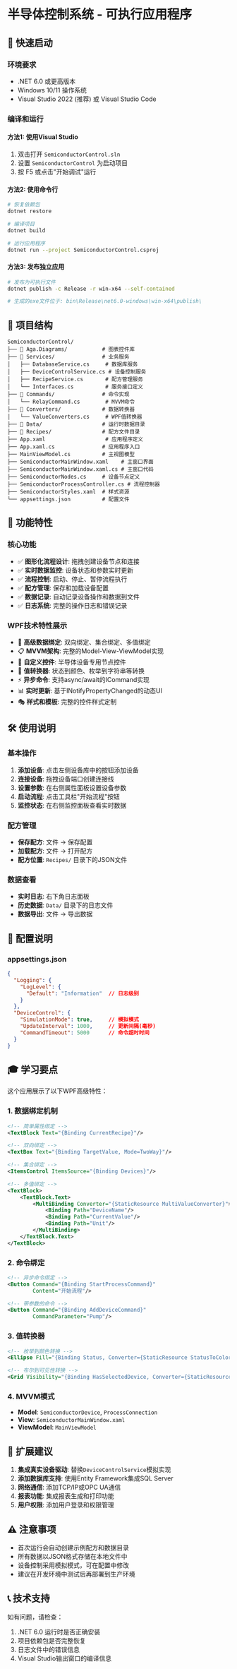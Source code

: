 # 半导体控制系统 - 可执行应用程序

## 🚀 快速启动

### 环境要求
- .NET 6.0 或更高版本
- Windows 10/11 操作系统
- Visual Studio 2022 (推荐) 或 Visual Studio Code

### 编译和运行

#### 方法1: 使用Visual Studio
1. 双击打开 `SemiconductorControl.sln`
2. 设置 `SemiconductorControl` 为启动项目
3. 按 F5 或点击"开始调试"运行

#### 方法2: 使用命令行
```bash
# 恢复依赖包
dotnet restore

# 编译项目
dotnet build

# 运行应用程序
dotnet run --project SemiconductorControl.csproj
```

#### 方法3: 发布独立应用
```bash
# 发布为可执行文件
dotnet publish -c Release -r win-x64 --self-contained

# 生成的exe文件位于: bin\Release\net6.0-windows\win-x64\publish\
```

## 📁 项目结构

```
SemiconductorControl/
├── 📁 Aga.Diagrams/           # 图表控件库
├── 📁 Services/               # 业务服务
│   ├── DatabaseService.cs     # 数据库服务
│   ├── DeviceControlService.cs # 设备控制服务
│   ├── RecipeService.cs       # 配方管理服务
│   └── Interfaces.cs          # 服务接口定义
├── 📁 Commands/               # 命令实现
│   └── RelayCommand.cs        # MVVM命令
├── 📁 Converters/             # 数据转换器
│   └── ValueConverters.cs     # WPF值转换器
├── 📁 Data/                   # 运行时数据目录
├── 📁 Recipes/                # 配方文件目录
├── App.xaml                   # 应用程序定义
├── App.xaml.cs               # 应用程序入口
├── MainViewModel.cs          # 主视图模型
├── SemiconductorMainWindow.xaml    # 主窗口界面
├── SemiconductorMainWindow.xaml.cs # 主窗口代码
├── SemiconductorNodes.cs     # 设备节点定义
├── SemiconductorProcessController.cs # 流程控制器
├── SemiconductorStyles.xaml  # 样式资源
└── appsettings.json          # 配置文件
```

## 🎯 功能特性

### 核心功能
- ✅ **图形化流程设计**: 拖拽创建设备节点和连接
- ✅ **实时数据监控**: 设备状态和参数实时更新
- ✅ **流程控制**: 启动、停止、暂停流程执行
- ✅ **配方管理**: 保存和加载设备配置
- ✅ **数据记录**: 自动记录设备操作和数据到文件
- ✅ **日志系统**: 完整的操作日志和错误记录

### WPF技术特性展示
- 🔗 **高级数据绑定**: 双向绑定、集合绑定、多值绑定
- 📋 **MVVM架构**: 完整的Model-View-ViewModel实现
- 🎨 **自定义控件**: 半导体设备专用节点控件
- 🔄 **值转换器**: 状态到颜色、枚举到字符串等转换
- ⚡ **异步命令**: 支持async/await的ICommand实现
- 📊 **实时更新**: 基于INotifyPropertyChanged的动态UI
- 🎭 **样式和模板**: 完整的控件样式定制

## 🛠️ 使用说明

### 基本操作
1. **添加设备**: 点击左侧设备库中的按钮添加设备
2. **连接设备**: 拖拽设备端口创建连接线
3. **设置参数**: 在右侧属性面板设置设备参数
4. **启动流程**: 点击工具栏"开始流程"按钮
5. **监控状态**: 在右侧监控面板查看实时数据

### 配方管理
- **保存配方**: 文件 → 保存配置
- **加载配方**: 文件 → 打开配方
- **配方位置**: `Recipes/` 目录下的JSON文件

### 数据查看
- **实时日志**: 右下角日志面板
- **历史数据**: `Data/` 目录下的日志文件
- **数据导出**: 文件 → 导出数据

## 🔧 配置说明

### appsettings.json
```json
{
  "Logging": {
    "LogLevel": {
      "Default": "Information"  // 日志级别
    }
  },
  "DeviceControl": {
    "SimulationMode": true,     // 模拟模式
    "UpdateInterval": 1000,     // 更新间隔(毫秒)
    "CommandTimeout": 5000      // 命令超时时间
  }
}
```

## 🎓 学习要点

这个应用展示了以下WPF高级特性：

### 1. 数据绑定机制
```xml
<!-- 简单属性绑定 -->
<TextBlock Text="{Binding CurrentRecipe}"/>

<!-- 双向绑定 -->
<TextBox Text="{Binding TargetValue, Mode=TwoWay}"/>

<!-- 集合绑定 -->
<ItemsControl ItemsSource="{Binding Devices}"/>

<!-- 多值绑定 -->
<TextBlock>
    <TextBlock.Text>
        <MultiBinding Converter="{StaticResource MultiValueConverter}">
            <Binding Path="DeviceName"/>
            <Binding Path="CurrentValue"/>
            <Binding Path="Unit"/>
        </MultiBinding>
    </TextBlock.Text>
</TextBlock>
```

### 2. 命令绑定
```xml
<!-- 异步命令绑定 -->
<Button Command="{Binding StartProcessCommand}" 
        Content="开始流程"/>

<!-- 带参数的命令 -->
<Button Command="{Binding AddDeviceCommand}" 
        CommandParameter="Pump"/>
```

### 3. 值转换器
```xml
<!-- 枚举到颜色转换 -->
<Ellipse Fill="{Binding Status, Converter={StaticResource StatusToColorConverter}}"/>

<!-- 布尔到可见性转换 -->
<Grid Visibility="{Binding HasSelectedDevice, Converter={StaticResource BoolToVisibilityConverter}}"/>
```

### 4. MVVM模式
- **Model**: `SemiconductorDevice`, `ProcessConnection`
- **View**: `SemiconductorMainWindow.xaml`
- **ViewModel**: `MainViewModel`

## 🚀 扩展建议

1. **集成真实设备驱动**: 替换`DeviceControlService`模拟实现
2. **添加数据库支持**: 使用Entity Framework集成SQL Server
3. **网络通信**: 添加TCP/IP或OPC UA通信
4. **报表功能**: 集成报表生成和打印功能
5. **用户权限**: 添加用户登录和权限管理

## ⚠️ 注意事项

- 首次运行会自动创建示例配方和数据目录
- 所有数据以JSON格式存储在本地文件中
- 设备控制采用模拟模式，可在配置中修改
- 建议在开发环境中测试后再部署到生产环境

## 📞 技术支持

如有问题，请检查：
1. .NET 6.0 运行时是否正确安装
2. 项目依赖包是否完整恢复
3. 日志文件中的错误信息
4. Visual Studio输出窗口的编译信息